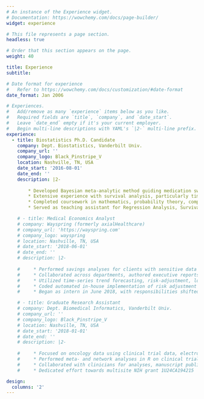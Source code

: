 ```yaml
---
# An instance of the Experience widget.
# Documentation: https://wowchemy.com/docs/page-builder/
widget: experience

# This file represents a page section.
headless: true

# Order that this section appears on the page.
weight: 40

title: Experience
subtitle:

# Date format for experience
#   Refer to https://wowchemy.com/docs/customization/#date-format
date_format: Jan 2006

# Experiences.
#   Add/remove as many `experience` items below as you like.
#   Required fields are `title`, `company`, and `date_start`.
#   Leave `date_end` empty if it's your current employer.
#   Begin multi-line descriptions with YAML's `|2-` multi-line prefix.
experience:
  - title: Biostatistics Ph.D. Candidate
    company: Dept. Biostatistics, Vanderbilt Univ.
    company_url: ''
    company_logo: Black_Pinstripe_V
    location: Nashville, TN, USA
    date_start: '2016-08-01'
    date_end: ''
    description: |2-
        
        * Developed Bayesian meta-analytic method guiding medication switching, focused on chemotherapy 
        * Extensive experience with survival analysis, particularly time-dependent coefficient effects
        * Completed coursework in mathematics, probability theory, computing (R and Python), and statistical modeling
        * Served as teaching assistant for Regression Analysis, Survival Analysis, and Advanced Probability courses

    # - title: Medical Economics Analyst
    # company: Wayspring (formerly axialHealthcare)
    # company_url: 'https://wayspring.com'
    # company_logo: wayspring
    # location: Nashville, TN, USA
    # date_start: '2018-06-01'
    # date_end: ''
    # description: |2-
        
    #     * Performed savings analyses for clients with sensitive data (medical claims and member demographics) 
    #     * Collaborated across departments, authored executive reports, and presented in client-facing meetings
    #     * Utilized time-series trend forecasting, risk-adjustment, longitudinal analysis, and propensity-score designs in reporting 
    #     * Coded automated in-house implementation of risk adjustment methodology in R and SQL 
    #     * Began as intern in June 2018, with responsibilities shifted to part-time analyst level in May 2020

    # - title: Graduate Research Assistant
    # company: Dept. Biomedical Informatics, Vanderbilt Univ.
    # company_url: ''
    # company_logo: Black_Pinstripe_V
    # location: Nashville, TN, USA
    # date_start: '2018-01-01'
    # date_end: ''
    # description: |2-
        
    #     * Focused on oncology data using clinical trial data, electronic health records, and genetic data 
    #     * Performed meta- and network analyses in R on clinical trial publishing and co-authorship trends over  time
    #     * Collaborated with clinicians for analyses, manuscript publication, and conference presentations 
    #     * Dedicated effort towards multisite NIH grant 1U24CA194215

design:
  columns: '2'
---
```

